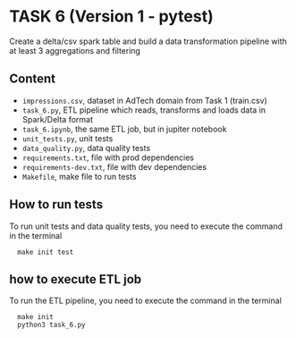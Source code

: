# TASK 6 (Version 1 - pytest)
Create a delta/csv spark table and build a data transformation pipeline with at least 3 aggregations and filtering

## Content
* `impressions.csv`, dataset in AdTech domain from Task 1 (train.csv)
* `task_6.py`, ETL pipeline which reads, transforms and loads data in Spark/Delta format
* `task_6.ipynb`, the same ETL job, but in jupiter notebook
* `unit_tests.py`, unit tests
* `data_quality.py`, data quality tests
* `requirements.txt`, file with prod dependencies
* `requirements-dev.txt`, file with dev dependencies
* `Makefile`, make file to run tests


## How to run tests
To run unit tests and data quality tests, you need to execute the command in the terminal
```
  make init test
```

## how to execute ETL job
To run the ETL pipeline, you need to execute the command in the terminal
```
  make init
  python3 task_6.py
```